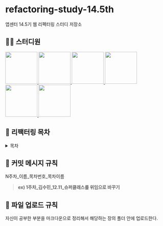 # refactoring-study-14.5th
앱센터 14.5기 웹 리펙터링 스터디 저장소

## 👨‍💻  스터디원

<p>
    <a href="https://github.com/milk717">
      <img src="https://avatars.githubusercontent.com/u/57657868?v=4" width="100">
    </a>
    <a href="https://github.com/YunDH218">
      <img src="https://avatars.githubusercontent.com/u/68414997?v=4" width="100">
    </a>
    <a href="https://github.com/leejiho9898">
      <img src="https://avatars.githubusercontent.com/u/84016039?v=4" width="100">
    </a>
    <a href="https://github.com/leejha">
      <img src="https://avatars.githubusercontent.com/u/57664427?v=4" width="100">
    </a>
    <a href="https://github.com/Martinelli-3535">
      <img src="https://avatars.githubusercontent.com/u/79641160?v=4" width="100">
    </a>
    <a href="https://github.com/Juser0">
      <img src="https://avatars.githubusercontent.com/u/108407945?v=4" width="100">
    </a>
</p>

## 📝 리팩터링 목차
<details>
<summary>목차</summary>
<div markdown="1">

- CHAPTER 01 리팩터링: 첫 번째 예시  
    [1.1 자, 시작해보자!](/ch1/1.1%20자,%20시작해보자!.md)  
    [1.2 예시 프로그램을 본 소감](/ch1/1.2%20예시%20프로그램을%20본%20소감.md)  
    [1.3 리팩터링의 첫 단계](/ch1/1.3%20리팩터링의%20첫%20단계.md)  
	[1.4 statement() 함수 쪼개기](/CHAPTER%2001%20리팩터링%20첫%20번째%20예시/1.4%20statement()%20함수%20쪼개기.md)  
	[1.5 중간 점검: 난무하는 중첩 함수](/CHAPTER%2001%20리팩터링%20첫%20번째%20예시/1.5%20중간%20점검:%20난무하는%20중첩%20함수.md)  
	[1.6 계산 단계와 포맷팅 단계 분리하기](/CHAPTER%2001%20리팩터링%20첫%20번째%20예시/1.6%20계산%20단계와%20포맷팅%20단계%20분리하기.md)  
	[1.7 중간 점검: 두 파일(과 두 단계)로 분리됨](/CHAPTER%2001%20리팩터링%20첫%20번째%20예시/1.7%20중간%20점검:%20두%20파일(과%20두%20단계)로%20분리됨.md)        
	[1.8 다형성을 활용해 계산 코드 재구성하기](/CHAPTER%2001%20리팩터링%20첫%20번째%20예시/1.8%20다형성을%20활용해%20계산%20코드%20재구성하기.md)  
	[1.9 상태 점검: 다형성을 활용하여 데이터 생성하기](/CHAPTER%2001%20리팩터링%20첫%20번째%20예시/1.9%20상태%20점검:%20다형성을%20활용하여%20데이터%20생성하기.md)  
	[1.10 마치며](/CHAPTER%2001%20리팩터링%20첫%20번째%20예시/1.10%20마치며.md)
---
- CHAPTER 02 리팩터링 원칙  
    [2.1 리팩터링 정의](/CHAPTER%2002%20리팩터링%20원칙/2.1%20리팩터링%20정의.md)  
    [2.2 두 개의 모자](/CHAPTER%2002%20리팩터링%20원칙/2.2%20두%20개의%20모자.md)  
    [2.3 리팩터링하는 이유](/CHAPTER%2002%20리팩터링%20원칙/2.3%20리팩터링하는%20이유.md)  
    [2.4 언제 리팩터링해야 할까?](/CHAPTER%2002%20리팩터링%20원칙/2.4%20언제%20리팩터링해야%20할까?.md)  
    [2.5 리팩터링 시 고려할 문제](/CHAPTER%2002%20리팩터링%20원칙/2.5%20리팩터링%20시%20고려할%20문제.md)  
    [2.6 리팩터링, 아키텍처, 애그니(YAGNI)](/CHAPTER%2002%20리팩터링%20원칙/2.6%20리팩터링,%20아키텍처,%20애그니(YAGNI).md)  
    [2.7 리팩터링과 소프트웨어 개발 프로세스](/CHAPTER%2002%20리팩터링%20원칙/2.7%20리팩터링과%20소프트웨어%20개발%20프로세스.md)  
    [2.8 리팩터링과 성능](/CHAPTER%2002%20리팩터링%20원칙/2.8%20리팩터링과%20성능.md)  
    [2.9 리팩터링의 유래](/CHAPTER%2002%20리팩터링%20원칙/2.9%20리팩터링의%20유래.md)  
    [2.10 리팩터링 자동화](/CHAPTER%2002%20리팩터링%20원칙/2.10%20리팩터링%20자동화.md)  
    [2.11 더 알고 싶다면](/CHAPTER%2002%20리팩터링%20원칙/2.11%20더%20알고%20싶다면.md)
---
- CHAPTER 03 코드에서 나는 악취    
    [3.1 기이한 이름](/CHAPTER%2003%20코드에서%20나는%20악취/3.1%20기이한%20이름.md)  
    [3.2 중복 코드](/CHAPTER%2003%20코드에서%20나는%20악취/3.2%20중복%20코드.md) 
    [3.3 긴 함수](/CHAPTER%2003%20코드에서%20나는%20악취/3.3%20긴%20함수.md)  
    [3.4 긴 매개변수 목록](/CHAPTER%2003%20코드에서%20나는%20악취/3.4%20긴%20매개변수%20목록.md) 
    [3.5 전역 데이터](/CHAPTER%2003%20코드에서%20나는%20악취/3.5%20전역%20데이터.md)  
    [3.6 가변 데이터](/CHAPTER%2003%20코드에서%20나는%20악취/3.6%20가변%20데이터.md)  
    [3.7 뒤엉킨 변경](/CHAPTER%2003%20코드에서%20나는%20악취/3.7%20뒤엉킨%20변경.md)  
    [3.8 산탄총 수술](/CHAPTER%2003%20코드에서%20나는%20악취/3.8%20산탄총%20수술.md)  
    [3.9 기능 편애](/CHAPTER%2003%20코드에서%20나는%20악취/3.9%20기능%20편애.md)  
    [3.10 데이터 뭉치](/CHAPTER%2003%20코드에서%20나는%20악취/3.10%20데이터%20뭉치.md)  
    [3.11 기본형 집착](/CHAPTER%2003%20코드에서%20나는%20악취/3.11%20기본형%20집착.md)  
    [3.12 반복되는 switch문](/CHAPTER%2003%20코드에서%20나는%20악취/3.12%20반복되는%20switch문.md)  
    [3.13 반복문](/CHAPTER%2003%20코드에서%20나는%20악취/3.13%20반복문.md)  
    [3.14 성의 없는 요소](/CHAPTER%2003%20코드에서%20나는%20악취/3.14%20성의%20없는%20요소.md)  
    [3.15 추측성 일반화](/CHAPTER%2003%20코드에서%20나는%20악취/3.15%20추측성%20일반화.md)  
    [3.16 임시 필드](/CHAPTER%2003%20코드에서%20나는%20악취/3.16%20임시%20필드.md)  
    [3.17 메시지 체인](/CHAPTER%2003%20코드에서%20나는%20악취/3.17%20메시지%20체인.md)  
    [3.18 중개자](/CHAPTER%2003%20코드에서%20나는%20악취/3.18%20중개자.md)  
    [3.19 내부자 거래](/CHAPTER%2003%20코드에서%20나는%20악취/3.19%20내부자%20거래.md)  
    [3.20 거대한 클래스](/CHAPTER%2003%20코드에서%20나는%20악취/3.20%20거대한%20클래스.md)  
    [3.21 서로 다른 인터페이스의 대안 클래스들](/CHAPTER%2003%20코드에서%20나는%20악취/3.21%20서로%20다른%20인터페이스의%20대안%20클래스들.md)  
    [3.22 데이터 클래스](/CHAPTER%2003%20코드에서%20나는%20악취/3.22%20데이터%20클래스.md)  
    [3.23 상속 포기](/CHAPTER%2003%20코드에서%20나는%20악취/3.23%20상속%20포기.md)  
    [3.24 주석](/CHAPTER%2003%20코드에서%20나는%20악취/3.24%20주석.md)
---
- CHAPTER 04 테스트 구축하기   
    [4.1 자가 테스트 코드의 가치](/CHAPTER%2004%20테스트%20구축하기/4.1%20자가%20테스트%20코드의%20가치.md)  
    [4.2 테스트할 샘플 코드](/CHAPTER%2004%20테스트%20구축하기/4.2%20테스트할%20샘플%20코드.md)  
    [4.3 첫 번째 테스트](/CHAPTER%2004%20테스트%20구축하기/4.3%20첫%20번째%20테스트.md)  
    [4.4 테스트 추가하기](/CHAPTER%2004%20테스트%20구축하기/4.4%20테스트%20추가하기.md)  
    [4.5 픽스처 수정하기](/CHAPTER%2004%20테스트%20구축하기/4.5%20픽스처%20수정하기.md)  
    [4.6 경계 조건 검사하기](/CHAPTER%2004%20테스트%20구축하기/4.6%20경계%20조건%20검사하기.md)  
    [4.7 끝나지 않은 여정](/CHAPTER%2004%20테스트%20구축하기/4.7%20끝나지%20않은%20여정.md)
---
- CHAPTER 05 리팩터링 카탈로그 보는 법  
    [5.1 리팩터링 설명 형식](/CHAPTER%2005%20리팩터링%20카탈로그%20보는%20법/5.1%20리팩터링%20설명%20형식.md)  
    [5.2 리팩터링 기법 선정 기준](/CHAPTER%2005%20리팩터링%20카탈로그%20보는%20법/5.2%20리팩터링%20기법%20선정%20기준.md)
---
- CHAPTER 06 기본적인 리팩터링  
    [6.1 함수 추출하기](/CHAPTER%2006%20기본적인%20리팩터링/6.1%20함수%20추출하기.md)  
    [6.2 함수 인라인하기](/CHAPTER%2006%20기본적인%20리팩터링/6.2%20함수%20인라인하기.md)  
    [6.3 변수 추출하기](/CHAPTER%2006%20기본적인%20리팩터링/6.3%20변수%20추출하기.md)  
    [6.4 변수 인라인하기](/CHAPTER%2006%20기본적인%20리팩터링/6.4%20변수%20인라인하기.md)  
    [6.5 함수 선언 바꾸기](/CHAPTER%2006%20기본적인%20리팩터링/6.5%20함수%20선언%20바꾸기.md)  
    [6.6 변수 캡슐화하기](/CHAPTER%2006%20기본적인%20리팩터링/6.6%20변수%20캡슐화하기.md)  
    [6.7 변수 이름 바꾸기](/CHAPTER%2006%20기본적인%20리팩터링/6.7%20변수%20이름%20바꾸기.md)  
    [6.8 매개변수 객체 만들기](/CHAPTER%2006%20기본적인%20리팩터링/6.8%20매개변수%20객체%20만들기.md)  
    [6.9 여러 함수를 클래스로 묶기](/CHAPTER%2006%20기본적인%20리팩터링/6.9%20여러%20함수를%20클래스로%20묶기.md)  
    [6.10 여러 함수를 변환 함수로 묶기](/CHAPTER%2006%20기본적인%20리팩터링/6.10%20여러%20함수를%20변환%20함수로%20묶기.md)  
    [6.11 단계 쪼개기](/CHAPTER%2006%20기본적인%20리팩터링/6.11%20단계%20쪼개기.md)
---
- CHAPTER 07 캡슐화  
    [7.1 레코드 캡슐화하기](/CHAPTER%2007%20캡슐화/7.1%20레코드%20캡슐화하기.md)  
    [7.2 컬렉션 캡슐화하기](/CHAPTER%2007%20캡슐화/7.2%20컬렉션%20캡슐화하기.md)  
    [7.3 기본형을 객체로 바꾸기](/CHAPTER%2007%20캡슐화/7.3%20기본형을%20객체로%20바꾸기.md)  
    [7.4 임시 변수를 질의 함수로 바꾸기](/CHAPTER%2007%20캡슐화/7.4%20임시%20변수를%20질의%20함수로%20바꾸기.md)  
    [7.5 클래스 추출하기](/CHAPTER%2007%20캡슐화/7.5%20클래스%20추출하기.md)  
    [7.6 클래스 인라인하기](/CHAPTER%2007%20캡슐화/7.6%20클래스%20인라인하기.md)  
    [7.7 위임 숨기기](/CHAPTER%2007%20캡슐화/7.7%20위임%20숨기기.md)  
    [7.8 중개자 제거하기](/CHAPTER%2007%20캡슐화/7.8%20중개자%20제거하기.md)  
    [7.9 알고리즘 교체하기](/CHAPTER%2007%20캡슐화/7.9%20알고리즘%20교체하기.md)
---
- CHAPTER 08 기능 이동  
    [8.1 함수 옮기기](/CHAPTER%2008%20기능%20이동/8.1%20함수%20옮기기.md)  
    [8.2 필드 옮기기](/CHAPTER%2008%20기능%20이동/8.2%20필드%20옮기기.md)  
    [8.3 문장을 함수로 옮기기](/CHAPTER%2008%20기능%20이동/8.3%20문장을%20함수로%20옮기기.md)  
    [8.4 문장을 호출한 곳으로 옮기기](/CHAPTER%2008%20기능%20이동/8.4%20문장을%20호출한%20곳으로%20옮기기.md)  
    [8.5 인라인 코드를 함수 호출로 바꾸기](/CHAPTER%2008%20기능%20이동/8.5%20인라인%20코드를%20함수%20호출로%20바꾸기.md)  
    [8.6 문장 슬라이드하기](/CHAPTER%2008%20기능%20이동/8.6%20문장%20슬라이드하기.md)  
    [8.7 반복문 쪼개기](/CHAPTER%2008%20기능%20이동/8.7%20반복문%20쪼개기.md)  
    [8.8 반복문을 파이프라인으로 바꾸기](/CHAPTER%2008%20기능%20이동/8.8%20반복문을%20파이프라인으로%20바꾸기.md)  
    [8.9 죽은 코드 제거하기](/CHAPTER%2008%20기능%20이동/8.9%20죽은%20코드%20제거하기.md)
---
- CHAPTER 09 데이터 조직화  
    [9.1 변수 쪼개기](/CHAPTER%2009%20데이터%20조직화/9.1%20변수%20쪼개기.md)  
    [9.2 필드 이름 바꾸기](/CHAPTER%2009%20데이터%20조직화/9.2%20필드%20이름%20바꾸기.md)  
    [9.3 파생 변수를 질의 함수로 바꾸기](/CHAPTER%2009%20데이터%20조직화/9.3%20파생%20변수를%20질의%20함수로%20바꾸기.md)  
    [9.4 참조를 값으로 바꾸기](/CHAPTER%2009%20데이터%20조직화/9.4%20참조를%20값으로%20바꾸기.md)  
    [9.5 값을 참조로 바꾸기](/CHAPTER%2009%20데이터%20조직화/9.5%20값을%20참조로%20바꾸기.md)  
    [9.6 매직 리터럴 바꾸기](/CHAPTER%2009%20데이터%20조직화/9.6%20매직%20리터럴%20바꾸기.md)
---
- CHAPTER 10 조건부 로직 간소화  
    [10.1 조건문 분해하기](/CHAPTER%2010%20조건부%20로직%20간소화/10.1%20조건문%20분해하기.md)  
    [10.2 조건식 통합하기](/CHAPTER%2010%20조건부%20로직%20간소화/10.2%20조건식%20통합하기.md)  
    [10.3 중첩 조건문을 보호 구문으로 바꾸기](/CHAPTER%2010%20조건부%20로직%20간소화/10.3%20중첩%20조건문을%20보호%20구문으로%20바꾸기.md)  
    [10.4 조건부 로직을 다형성으로 바꾸기](/CHAPTER%2010%20조건부%20로직%20간소화/10.4%20조건부%20로직을%20다형성으로%20바꾸기.md)  
    [10.5 특이 케이스 추가하기](/CHAPTER%2010%20조건부%20로직%20간소화/10.5%20특이%20케이스%20추가하기.md)  
    [10.6 어서션 추가하기](/CHAPTER%2010%20조건부%20로직%20간소화/10.6%20어서션%20추가하기.md)  
    [10.7 제어 플래그를 탈출문으로 바꾸기](/CHAPTER%2010%20조건부%20로직%20간소화/10.7%20제어%20플래그를%20탈출문으로%20바꾸기.md)
---
- CHAPTER 11 API 리팩터링  
    [11.1 질의 함수와 변경 함수 분리하기](/CHAPTER%2011%20API%20리팩터링/11.1%20질의%20함수와%20변경%20함수%20분리하기.md)  
    [11.2 함수 매개변수화하기](/CHAPTER%2011%20API%20리팩터링/11.2%20함수%20매개변수화하기.md)  
    [11.3 플래그 인수 제거하기](/CHAPTER%2011%20API%20리팩터링/11.3%20플래그%20인수%20제거하기.md)  
    [11.4 객체 통째로 넘기기](/CHAPTER%2011%20API%20리팩터링/11.4%20객체%20통째로%20넘기기.md)  
    [11.5 매개변수를 질의 함수로 바꾸기](/CHAPTER%2011%20API%20리팩터링/11.5%20매개변수를%20질의%20함수로%20바꾸기.md)  
    [11.6 질의 함수를 매개변수로 바꾸기](/CHAPTER%2011%20API%20리팩터링/11.6%20질의%20함수를%20매개변수로%20바꾸기.md)  
    [11.7 세터 제거하기](/CHAPTER%2011%20API%20리팩터링/11.7%20세터%20제거하기.md)  
    [11.8 생성자를 팩터리 함수로](/CHAPTER%2011%20API%20리팩터링/11.8%20생성자를%20팩터리%20함수로.md)  
    [11.9 함수를 명령으로 바꾸기](/CHAPTER%2011%20API%20리팩터링/11.9%20함수를%20명령으로%20바꾸기.md)  
    [11.10 명령을 함수로 바꾸기](/CHAPTER%2011%20API%20리팩터링/11.10%20명령을%20함수로%20바꾸기.md)  
    [11.11 수정된 값 반환하기](/CHAPTER%2011%20API%20리팩터링/11.11%20수정된%20값%20반환하기.md)  
    [11.12 오류 코드를 예외로 바꾸기](/CHAPTER%2011%20API%20리팩터링/11.12%20오류%20코드를%20예외로%20바꾸기.md)  
    [11.13 예외를 사전확인으로 바꾸기](/CHAPTER%2011%20API%20리팩터링/11.13%20예외를%20사전확인으로%20바꾸기.md)
---
- CHAPTER 12 상속 다루기  
    [12.1 메서드 올리기](/CHAPTER%2012%20상속%20다루기/12.1%20메서드%20올리기.md)  
    [12.2 필드 올리기](/CHAPTER%2012%20상속%20다루기/12.2%20필드%20올리기.md)  
    [12.3 생성자 본문 올리기](/CHAPTER%2012%20상속%20다루기/12.3%20생성자%20본문%20올리기.md)  
    [12.4 메서드 내리기](/CHAPTER%2012%20상속%20다루기/12.4%20메서드%20내리기.md)  
    [12.5 필드 내리기](/CHAPTER%2012%20상속%20다루기/12.5%20필드%20내리기.md)  
    [12.6 타입 코드를 서브클래스로 바꾸기](/CHAPTER%2012%20상속%20다루기/12.6%20타입%20코드를%20서브클래스로%20바꾸기.md)  
    [12.7 서브클래스 제거하기](/CHAPTER%2012%20상속%20다루기/12.7%20서브클래스%20제거하기.md)  
    [12.8 슈퍼클래스 추출하기](/CHAPTER%2012%20상속%20다루기/12.8%20슈퍼클래스%20추출하기.md)  
    [12.9 계층 합치기](/CHAPTER%2012%20상속%20다루기/12.9%20계층%20합치기.md)  
    [12.10 서브클래스를 위임으로 바꾸기](/CHAPTER%2012%20상속%20다루기/12.10%20서브클래스를%20위임으로%20바꾸기.md)  
    [12.11 슈퍼클래스를 위임으로 바꾸기](/CHAPTER%2012%20상속%20다루기/12.11%20슈퍼클래스를%20위임으로%20바꾸기.md)
</div>
</details>
 
## 🚨 커밋 메시지 규칙
N주차_이름_목차번호_목차이름   
>**ex) 1주차_김수민_12.11_슈퍼클래스를 위임으로 바꾸기**  

## 🚨 파일 업로드 규칙
자신이 공부한 부분을 마크다운으로 정리해서 해당하는 장의 폴더 안에 업로드한다.
